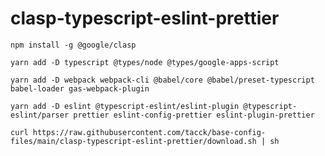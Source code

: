 # clasp-typescript-eslint-prettier

```
npm install -g @google/clasp
```

```
yarn add -D typescript @types/node @types/google-apps-script
```

```
yarn add -D webpack webpack-cli @babel/core @babel/preset-typescript babel-loader gas-webpack-plugin
```

```
yarn add -D eslint @typescript-eslint/eslint-plugin @typescript-eslint/parser prettier eslint-config-prettier eslint-plugin-prettier
```

```
curl https://raw.githubusercontent.com/tacck/base-config-files/main/clasp-typescript-eslint-prettier/download.sh | sh
```
